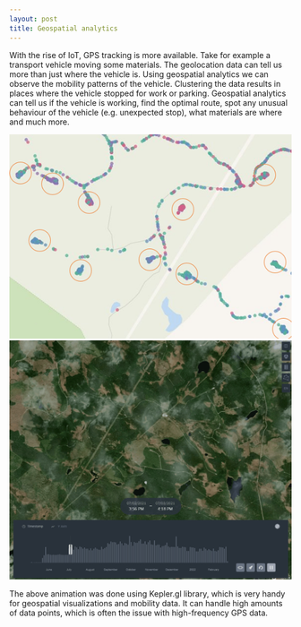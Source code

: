 ```yaml
---
layout: post
title: Geospatial analytics
---
```


With the rise of IoT, GPS tracking is more available. Take for example a transport vehicle moving some materials. The geolocation data can tell us more than just where the vehicle is. Using geospatial analytics we can observe the mobility patterns of the vehicle. Clustering the data results in places where the vehicle stopped for work or parking. Geospatial analytics can tell us if the vehicle is working, find the optimal route, spot any unusual behaviour of the vehicle (e.g. unexpected stop), what materials are where and much more. 
<div id="imgSideContainer">
<a href="{{ site.baseurl }}{{ post.url }}">
    <img class="imgSide" src="/images/sites_orig.png"/>
    <img class="imgSide" src="/images/traj.gif"/>
</a>
</div>

The above animation was done using Kepler.gl library, which is very handy for geospatial visualizations and mobility data. It can handle high amounts of data points, which is often the issue with high-frequency GPS data.
